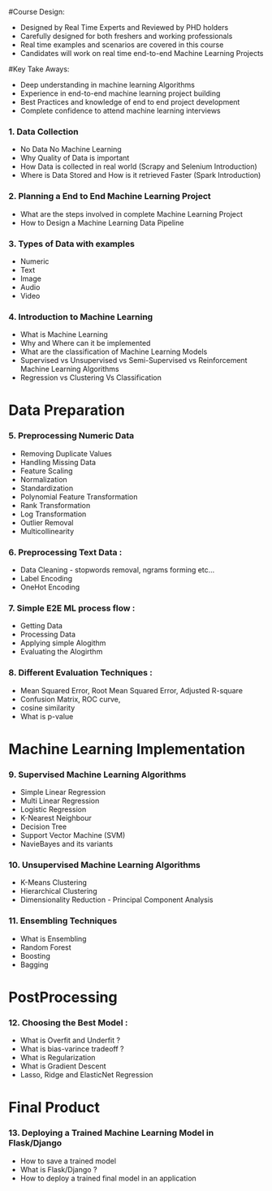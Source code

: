 #Course Design:
- Designed by Real Time Experts and Reviewed by PHD holders
- Carefully designed for both freshers and working professionals
- Real time examples and scenarios are covered in this course
- Candidates will work on real time end-to-end Machine Learning Projects

#Key Take Aways:
- Deep understanding in machine learning Algorithms
- Experience in end-to-end machine learning project building
- Best Practices and knowledge of end to end project development
- Complete confidence to attend machine learning interviews

### 1. Data Collection 
- No Data No Machine Learning 
- Why Quality of Data is important
- How Data is collected in real world (Scrapy and Selenium Introduction)
- Where is Data Stored and How is it retrieved Faster (Spark Introduction)

### 2. Planning a End to End Machine Learning Project
- What are the steps involved in complete Machine Learning Project 
- How to Design a Machine Learning Data Pipeline 

### 3. Types of Data with examples 
- Numeric  
- Text 
- Image 
- Audio 
- Video 

### 4. Introduction to Machine Learning 
- What is Machine Learning
- Why and Where can it be implemented 
- What are the classification of Machine Learning Models
- Supervised vs Unsupervised vs Semi-Supervised vs Reinforcement Machine Learning Algorithms
- Regression vs Clustering Vs Classification 

# Data Preparation 

### 5. Preprocessing Numeric Data 
- Removing Duplicate Values
- Handling Missing Data
- Feature Scaling
- Normalization 
- Standardization
- Polynomial Feature Transformation
- Rank Transformation 
- Log Transformation
- Outlier Removal
- Multicollinearity
 
### 6. Preprocessing Text Data :
- Data Cleaning - stopwords removal, ngrams forming etc...
- Label Encoding 
- OneHot Encoding 

### 7. Simple E2E ML process flow :
- Getting Data 
- Processing Data 
- Applying simple Alogithm
- Evaluating the Alogirthm 

### 8. Different Evaluation Techniques :
- Mean Squared Error, Root Mean Squared Error, Adjusted R-square
- Confusion Matrix, ROC curve,
- cosine similarity 
- What is p-value 

# Machine Learning Implementation 

### 9. Supervised Machine Learning Algorithms 
- Simple Linear Regression 
- Multi Linear Regression 
- Logistic Regression
- K-Nearest Neighbour 
- Decision Tree 
- Support Vector Machine (SVM)
- NavieBayes and its variants

### 10. Unsupervised Machine Learning Algorithms
- K-Means Clustering 
- Hierarchical Clustering
- Dimensionality Reduction - Principal Component Analysis

### 11. Ensembling Techniques 
- What is Ensembling 
- Random Forest 
- Boosting
- Bagging 

# PostProcessing 

### 12. Choosing the Best Model :
- What is Overfit and Underfit ?
- What is bias-varince tradeoff ?
- What is Regularization 
- What is Gradient Descent 
- Lasso, Ridge and ElasticNet Regression 

# Final Product 

### 13. Deploying a Trained Machine Learning Model in Flask/Django 
- How to save a trained model 
- What is Flask/Django ?
- How to deploy a trained final model in an application 





  



